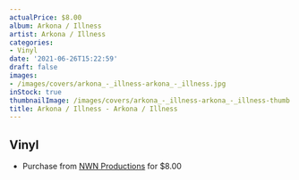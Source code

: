 ```yaml
---
actualPrice: $8.00
album: Arkona / Illness
artist: Arkona / Illness
categories:
- Vinyl
date: '2021-06-26T15:22:59'
draft: false
images:
- /images/covers/arkona_-_illness-arkona_-_illness.jpg
inStock: true
thumbnailImage: /images/covers/arkona_-_illness-arkona_-_illness-thumb.jpg
title: Arkona / Illness - Arkona / Illness
---
```


## Vinyl
* Purchase from [NWN Productions](http://shop.nwnprod.com/index.php?route=product/product&path=76&product_id=3389&sort=pd.name&order=ASC) for $8.00
